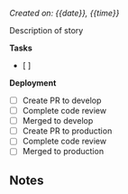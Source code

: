 *Created on: {{date}}, {{time}}*

Description of story

**Tasks**
- [ ] 

**Deployment**
- [ ] Create PR to develop
- [ ] Complete code review
- [ ] Merged to develop
- [ ] Create PR to production
- [ ] Complete code review
- [ ] Merged to production

**Notes**
- 